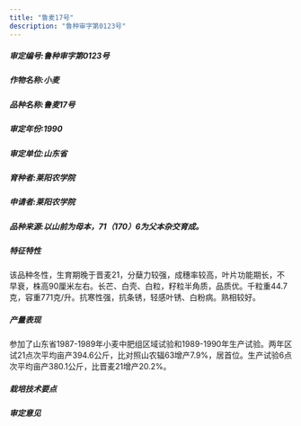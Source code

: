 ```yaml
---
title: "鲁麦17号"
description: "鲁种审字第0123号"
---
```

##### 审定编号:鲁种审字第0123号

##### 作物名称:小麦

##### 品种名称:鲁麦17号

##### 审定年份:1990

##### 审定单位:山东省

##### 育种者:莱阳农学院

##### 申请者:莱阳农学院

##### 品种来源:以山前为母本，71（170）6为父本杂交育成。

##### 特征特性
该品种冬性，生育期晚于晋麦21，分蘖力较强，成穗率较高，叶片功能期长，不早衰，株高90厘米左右。长芒、白壳、白粒，籽粒半角质，品质优。千粒重44.7克，容重771克/升。抗寒性强，抗条锈，轻感叶锈、白粉病。熟相较好。

##### 产量表现
参加了山东省1987-1989年小麦中肥组区域试验和1989-1990年生产试验。两年区试21点次平均亩产394.6公斤，比对照山农辐63增产7.9%，居首位。生产试验6点次平均亩产380.1公斤，比晋麦21增产20.2%。

##### 栽培技术要点


##### 审定意见

